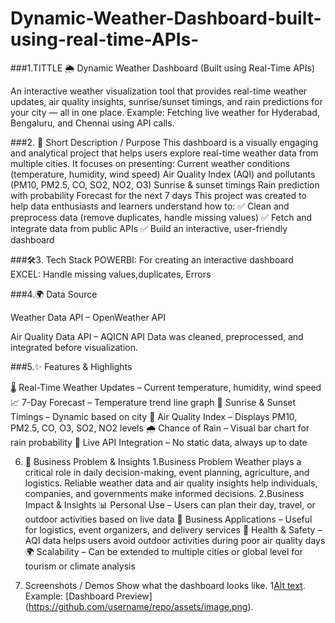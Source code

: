 # Dynamic-Weather-Dashboard-built-using-real-time-APIs-

###1.TITTLE
🌦️ Dynamic Weather Dashboard (Built using Real-Time APIs)

An interactive weather visualization tool that provides real-time weather updates, air quality insights, sunrise/sunset timings, and rain predictions for your city — all in one place.
Example: Fetching live weather for Hyderabad, Bengaluru, and Chennai using API calls.

###2. 📝 Short Description / Purpose
This dashboard is a visually engaging and analytical project that helps users explore real-time weather data from multiple cities.
It focuses on presenting:
Current weather conditions (temperature, humidity, wind speed)
Air Quality Index (AQI) and pollutants (PM10, PM2.5, CO, SO2, NO2, O3)
Sunrise & sunset timings
Rain prediction with probability
Forecast for the next 7 days
This project was created to help data enthusiasts and learners understand how to:
✅ Clean and preprocess data (remove duplicates, handle missing values)
✅ Fetch and integrate data from public APIs
✅ Build an interactive, user-friendly dashboard

###🛠️3. Tech Stack
POWERBI: For creating an interactive dashboard
EXCEL: Handle missing values,duplicates, Errors

###4.🌍 Data Source

Weather Data API – OpenWeather API

Air Quality Data API – AQICN API
Data was cleaned, preprocessed, and integrated before visualization.

###5.✨ Features & Highlights

🌡️ Real-Time Weather Updates – Current temperature, humidity, wind speed
📈 7-Day Forecast – Temperature trend line graph
🌅 Sunrise & Sunset Timings – Dynamic based on city
💨 Air Quality Index – Displays PM10, PM2.5, CO, O3, SO2, NO2 levels
🌧️ Chance of Rain – Visual bar chart for rain probability
🔄 Live API Integration – No static data, always up to date

6. 💼 Business Problem & Insights
1.Business Problem
Weather plays a critical role in daily decision-making, event planning, agriculture, and logistics. Reliable weather data and air quality insights help individuals, companies, and governments make informed decisions.
2.Business Impact & Insights
📊 Personal Use – Users can plan their day, travel, or outdoor activities based on live data
🏢 Business Applications – Useful for logistics, event organizers, and delivery services
🌱 Health & Safety – AQI data helps users avoid outdoor activities during poor air quality days
🌍 Scalability – Can be extended to multiple cities or global level for tourism or climate analysis

7. Screenshots / Demos
Show what the dashboard looks like. 1[Alt text](https://github.com/username/repo/assets/image.png).
Example: [Dashboard Preview] (https://github.com/username/repo/assets/image.png).


